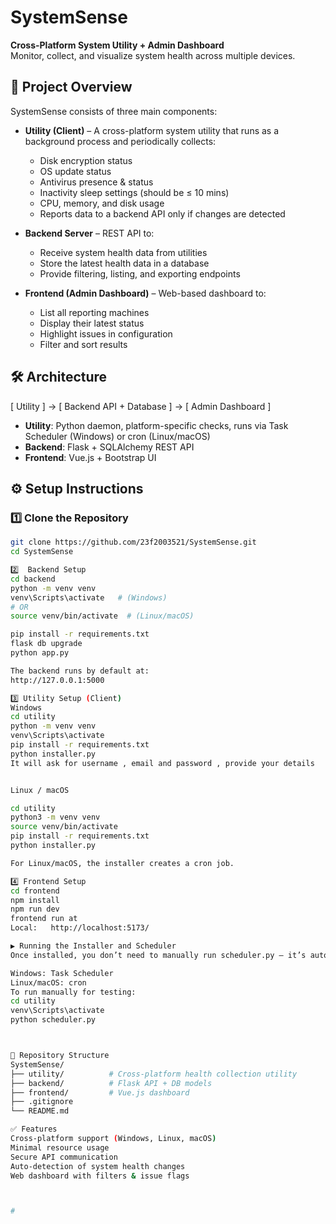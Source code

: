 # SystemSense
**Cross-Platform System Utility + Admin Dashboard**  
Monitor, collect, and visualize system health across multiple devices.

## 📌 Project Overview
SystemSense consists of three main components:

- **Utility (Client)** – A cross-platform system utility that runs as a background process and periodically collects:
  - Disk encryption status
  - OS update status
  - Antivirus presence & status
  - Inactivity sleep settings (should be ≤ 10 mins)
  - CPU, memory, and disk usage
  - Reports data to a backend API only if changes are detected

- **Backend Server** – REST API to:
  - Receive system health data from utilities
  - Store the latest health data in a database
  - Provide filtering, listing, and exporting endpoints

- **Frontend (Admin Dashboard)** – Web-based dashboard to:
  - List all reporting machines
  - Display their latest status
  - Highlight issues in configuration
  - Filter and sort results

## 🛠 Architecture
[ Utility ] → [ Backend API + Database ] → [ Admin Dashboard ]
- **Utility**: Python daemon, platform-specific checks, runs via Task Scheduler (Windows) or cron (Linux/macOS)
- **Backend**: Flask + SQLAlchemy REST API
- **Frontend**: Vue.js + Bootstrap UI

## ⚙️ Setup Instructions

### 1️⃣ Clone the Repository
```bash
git clone https://github.com/23f2003521/SystemSense.git
cd SystemSense

2️⃣  Backend Setup
cd backend
python -m venv venv
venv\Scripts\activate   # (Windows)
# OR
source venv/bin/activate  # (Linux/macOS)

pip install -r requirements.txt
flask db upgrade
python app.py

The backend runs by default at:
http://127.0.0.1:5000

3️⃣ Utility Setup (Client)
Windows
cd utility
python -m venv venv
venv\Scripts\activate
pip install -r requirements.txt
python installer.py
It will ask for username , email and password , provide your details 


Linux / macOS

cd utility
python3 -m venv venv
source venv/bin/activate
pip install -r requirements.txt
python installer.py

For Linux/macOS, the installer creates a cron job.

4️⃣ Frontend Setup
cd frontend
npm install
npm run dev
frontend run at
Local:   http://localhost:5173/

▶ Running the Installer and Scheduler
Once installed, you don’t need to manually run scheduler.py — it’s automatically triggered by:

Windows: Task Scheduler
Linux/macOS: cron
To run manually for testing:
cd utility
venv\Scripts\activate
python scheduler.py



📂 Repository Structure
SystemSense/
├── utility/          # Cross-platform health collection utility
├── backend/          # Flask API + DB models
├── frontend/         # Vue.js dashboard
├── .gitignore
└── README.md

✅ Features
Cross-platform support (Windows, Linux, macOS)
Minimal resource usage
Secure API communication
Auto-detection of system health changes
Web dashboard with filters & issue flags



#
